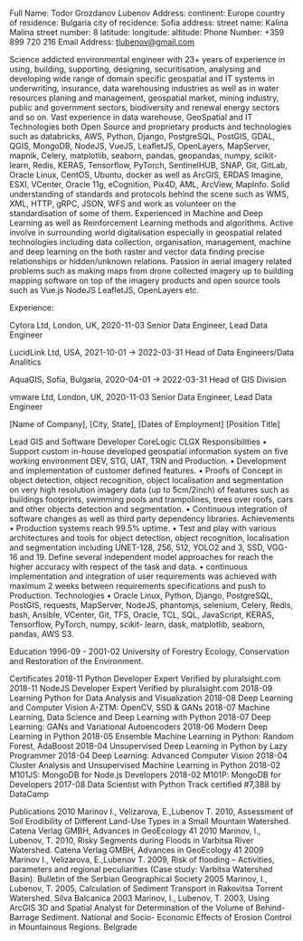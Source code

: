 

Full Name: Todor Grozdanov Lubenov
Address:
    continent: Europe
    country of residence: Bulgaria
    city of recidence: Sofia 
    address:
        street name: Kalina Malina
        street number: 8
        latitude: 
        longitude: 
        altitude: 
Phone Number: +359 899 720 216
Email Address: tlubenov@gmail.com


Science addicted environmental engineer with 23+ years of experience in using, building, supporting, designing, securitisation, analysing and developing wide range of domain specific geospatial and IT systems in underwriting, insurance, data warehousing industries as well as in water resources planing and management, geospatial market, mining industry, public and government sectors, biodiversity and renewal energy sectors and so on. Vast experience in data warehouse, GeoSpatial and IT Technologies both Open Source and proprietary products and technologies such as databricks, AWS, Python, Django, PostgreSQL, PostGIS, GDAL, QGIS, MongoDB, NodeJS, VueJS, LeafletJS, OpenLayers, MapServer, mapnik, Celery, matplotlib, seaborn, pandas, geopandas, numpy, scikit-learn, Redis, KERAS, Tensorflow, PyTorch, SentinelHUB, SNAP, Git, GitLab, Oracle Linux, CentOS, Ubuntu, docker as well as ArcGIS, ERDAS Imagine, ESXI, VCenter, Oracle 11g, eCognition, Pix4D, AML, ArcView, MapInfo. Solid understanding of standards and protocols behind the scene such as WMS, XML, HTTP, gRPC, JSON, WFS and work as volunteer on the standardisation of some of them. Experienced in Machine and Deep Learning as well as Reinforcement Learning methods and algorithms. Active involve in surrounding world digitalisation especially in geospatial related technologies including data collection, organisation, management, machine and deep learning on the both raster and vector data finding precise relationships or hidden/unknown relations. Passion in aerial imagery related problems such as making maps from drone collected imagery up to building mapping software on top of the imagery products and open source tools such as Vue.js NodeJS LeafletJS, OpenLayers etc.




Experience:

Cytora Ltd, London, UK, 2020-11-03
Senior Data Engineer, Lead Data Engineer





LucidLink Ltd, USA, 2021-10-01 -> 2022-03-31
Head of Data Engineers/Data Analitics







AquaGIS, Sofia, Bulgaria, 2020-04-01 -> 2022-03-31
Head of GIS Division





vmware Ltd, London, UK, 2020-11-03
Senior Data Engineer, Lead Data Engineer







[Name of Company], [City, State], [Dates of Employment]
[Position Title]

Lead GIS and Software Developer
CoreLogic CLGX
Responsibilities
• Support custom in-house developed geospatial information system on five working environment DEV, STG, UAT, TRN and Production.
• Development and implementation of customer defined features.
• Proofs of Concept in object detection, object recognition, object localisation and
segmentation on very high resolution imagery data (up to 5cm/2inch) of features such as buildings footprints, swimming pools and trampolines, trees over roofs, cars and other objects detection and segmentation.
• Continuous integration of software changes as well as third party dependency libraries.
Achievements
• Production systems reach 99.5% uptime.
• Test and play with various architectures and tools for object detection, object
recognition, localisation and segmentation including UNET-128, 256, 512, YOLO2 and 3, SSD, VGG-16 and 19. Define several independent model approaches for reach the higher accuracy with respect of the task and data.
• continuous implementation and integration of user requirements was achieved with maximum 2 weeks between requirements specifications and push to Production.
Technologies
• Oracle Linux, Python, Django, PostgreSQL, PostGIS, requests, MapServer, NodeJS, phantomjs, selenium, Celery, Redis, bash, Ansible, VCenter, Git, TFS, Oracle, TCL, SQL, JavaScript, KERAS, Tensorflow, PyTorch, numpy, scikit- learn, dask, matplotlib, seaborn, pandas, AWS S3.




Education
1996-09 - 2001-02
  University of Forestry
Ecology, Conservation and Restoration of the Environment.


Certificates
2018-11 Python Developer Expert Verified by pluralsight.com
2018-11 NodeJS Developer Expert Verified by pluralsight.com
2018-09 Learning Python for Data Analysis and Visualization
2018-08 Deep Learning and Computer Vision A-ZTM: OpenCV, SSD & GANs 2018-07 Machine Learning, Data Science and Deep Learning with Python 2018-07 Deep Learning: GANs and Variational Autoencoders
2018-06 Modern Deep Learning in Python
2018-05 Ensemble Machine Learning in Python: Random Forest, AdaBoost 2018-04 Unsupervised Deep Learning in Python by Lazy Programmer 2018-04 Deep Learning: Advanced Computer Vision
2018-04 Cluster Analysis and Unsupervised Machine Learning in Python 2018-02 M101JS: MongoDB for Node.js Developers
2018-02 M101P: MongoDB for Developers
2017-08 Data Scientist with Python Track certified #7,388 by DataCamp



Publications
2010 Marinov I., Velizarova, E.,Lubenov T. 2010, Assessment of Soil Erodibility of Different Land-Use Types in a Small Mountain Watershed. Catena Verlag GMBH, Advances in GeoEcology 41
2010 Marinov, I., Lubenov, T. 2010, Risky Segments during Floods in Varbitsa River Watershed. Catena Verlag GMBH, Advances in GeoEcology 41
2009 Marinov I., Velizarova, E.,Lubenov T. 2009, Risk of flooding – Activities, parameters and regional peculiarities (Case study: Varbitsa Watershed Basin). Bulletin of the Serbian Geographical Society
2005 Marinov, I., Lubenov, T. 2005, Calculation of Sediment Transport in Rakovitsa Torrent Watershed. Silva Balcanica
2003 Marinov, I., Lubenov, T. 2003, Using ArcGIS 3D and Spatial Analyst for Determination of the Volume of Behind-Barrage Sediment. National and Socio- Economic Effects of Erosion Control in Mountainous Regions. Belgrade